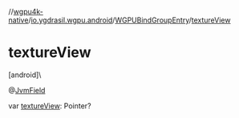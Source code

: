 //[wgpu4k-native](../../../index.md)/[io.ygdrasil.wgpu.android](../index.md)/[WGPUBindGroupEntry](index.md)/[textureView](texture-view.md)

# textureView

[android]\

@[JvmField](https://kotlinlang.org/api/core/kotlin-stdlib/kotlin.jvm/-jvm-field/index.html)

var [textureView](texture-view.md): Pointer?